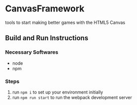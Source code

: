 # CanvasFramework
tools to start making better games with the HTML5 Canvas
## Build and Run Instructions

### Necessary Softwares

* node 
* npm

### Steps

1. run `npm i` to set up your environment initially
2. run `npm run start` to run the webpack development server